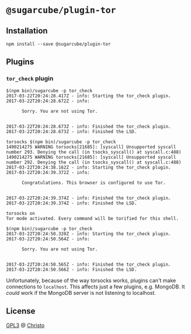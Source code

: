 # `@sugarcube/plugin-tor`

## Installation

```
npm install --save @sugarcube/plugin-tor
```

## Plugins

### `tor_check` plugin

```
$(npm bin)/sugarcube -p tor_check
2017-03-22T20:24:28.417Z - info: Starting the tor_check plugin.
2017-03-22T20:24:28.672Z - info:

      Sorry. You are not using Tor.


2017-03-22T20:24:28.673Z - info: Finished the tor_check plugin.
2017-03-22T20:24:28.673Z - info: Finished the LSD.

torsocks $(npm bin)/sugarcube -p tor_check
1490214275 WARNING torsocks[21685]: [syscall] Unsupported syscall number 293. Denying the call (in tsocks_syscall() at syscall.c:488)
1490214275 WARNING torsocks[21685]: [syscall] Unsupported syscall number 292. Denying the call (in tsocks_syscall() at syscall.c:488)
2017-03-22T20:24:38.162Z - info: Starting the tor_check plugin.
2017-03-22T20:24:39.372Z - info:

      Congratulations. This browser is configured to use Tor.


2017-03-22T20:24:39.374Z - info: Finished the tor_check plugin.
2017-03-22T20:24:39.374Z - info: Finished the LSD.

torsocks on
Tor mode activated. Every command will be torified for this shell.

$(npm bin)/sugarcube -p tor_check
2017-03-22T20:24:50.320Z - info: Starting the tor_check plugin.
2017-03-22T20:24:50.564Z - info:

      Sorry. You are not using Tor.


2017-03-22T20:24:50.565Z - info: Finished the tor_check plugin.
2017-03-22T20:24:50.566Z - info: Finished the LSD.
```

Unfortunately, because of the way torsocks works, plugins can't make
connections to `localhost`. This affects just a few plugins, e.g. MongoDB. It
*could* work if the MongoDB server is not listening to localhost.

## License

[GPL3](./LICENSE) @ [Christo](christo@cryptodrunks.net)
